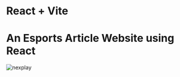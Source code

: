 # React + Vite

# An Esports Article Website using React

![nexplay](https://github.com/user-attachments/assets/30eed924-b343-4a39-bd68-c02ba0e0e2fc)
